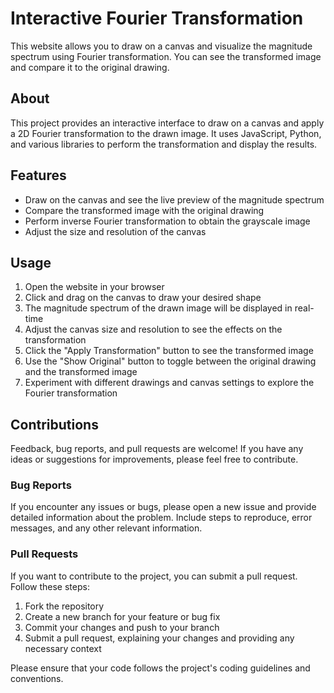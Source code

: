 # Interactive Fourier Transformation

This website allows you to draw on a canvas and visualize the magnitude spectrum using Fourier transformation. You can see the transformed image and compare it to the original drawing.

## About

This project provides an interactive interface to draw on a canvas and apply a 2D Fourier transformation to the drawn image. It uses JavaScript, Python, and various libraries to perform the transformation and display the results.

## Features

- Draw on the canvas and see the live preview of the magnitude spectrum
- Compare the transformed image with the original drawing
- Perform inverse Fourier transformation to obtain the grayscale image
- Adjust the size and resolution of the canvas


## Usage

1. Open the website in your browser
2. Click and drag on the canvas to draw your desired shape
3. The magnitude spectrum of the drawn image will be displayed in real-time
4. Adjust the canvas size and resolution to see the effects on the transformation
5. Click the "Apply Transformation" button to see the transformed image
6. Use the "Show Original" button to toggle between the original drawing and the transformed image
7. Experiment with different drawings and canvas settings to explore the Fourier transformation

## Contributions

Feedback, bug reports, and pull requests are welcome! If you have any ideas or suggestions for improvements, please feel free to contribute.

### Bug Reports

If you encounter any issues or bugs, please open a new issue and provide detailed information about the problem. Include steps to reproduce, error messages, and any other relevant information.

### Pull Requests

If you want to contribute to the project, you can submit a pull request. Follow these steps:

1. Fork the repository
2. Create a new branch for your feature or bug fix
3. Commit your changes and push to your branch
4. Submit a pull request, explaining your changes and providing any necessary context

Please ensure that your code follows the project's coding guidelines and conventions.

